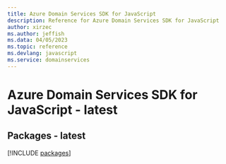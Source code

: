 ```yaml
---
title: Azure Domain Services SDK for JavaScript
description: Reference for Azure Domain Services SDK for JavaScript
author: xirzec
ms.author: jeffish
ms.data: 04/05/2023
ms.topic: reference
ms.devlang: javascript
ms.service: domainservices
---
```

# Azure Domain Services SDK for JavaScript - latest
## Packages - latest
[!INCLUDE [packages](domain-services-index.md)]